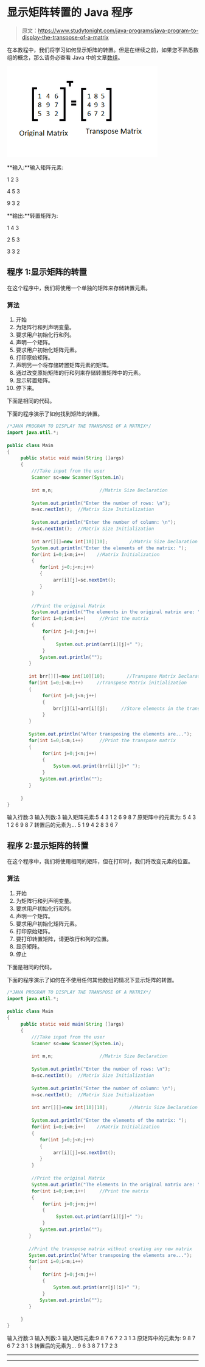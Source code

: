 # 显示矩阵转置的 Java 程序

> 原文：<https://www.studytonight.com/java-programs/java-program-to-display-the-transpose-of-a-matrix>

在本教程中，我们将学习如何显示矩阵的转置。但是在继续之前，如果您不熟悉数组的概念，那么请务必查看 Java 中的文章[数组](https://www.studytonight.com/java/array.php)。

![](img/dcaa873b2f80fd65b8d5ab19f68e78f9.png)

**输入:**输入矩阵元素:

1 2 3

4 5 3

9 3 2

**输出:**转置矩阵为:

1 4 3

2 5 3

3 3 2

## 程序 1:显示矩阵的转置

在这个程序中，我们将使用一个单独的矩阵来存储转置元素。

### 算法

1.  开始
2.  为矩阵行和列声明变量。
3.  要求用户初始化行和列。
4.  声明一个矩阵。
5.  要求用户初始化矩阵元素。
6.  打印原始矩阵。
7.  声明另一个将存储转置矩阵元素的矩阵。
8.  通过改变原始矩阵的行和列来存储转置矩阵中的元素。
9.  显示转置矩阵。
10.  停下来。

下面是相同的代码。

下面的程序演示了如何找到矩阵的转置。

```java
/*JAVA PROGRAM TO DISPLAY THE TRANSPOSE OF A MATRIX*/
import java.util.*;

public class Main
{
     public static void main(String []args)
     {
         ///Take input from the user
         Scanner sc=new Scanner(System.in);

         int m,n;                 //Matrix Size Declaration

         System.out.println("Enter the number of rows: \n");
         m=sc.nextInt();  //Matrix Size Initialization

         System.out.println("Enter the number of column: \n");
         n=sc.nextInt();  //Matrix Size Initialization

         int arr[][]=new int[10][10];        //Matrix Size Declaration
         System.out.println("Enter the elements of the matrix: ");
         for(int i=0;i<m;i++)    //Matrix Initialization
         {
            for(int j=0;j<n;j++)
            {
                 arr[i][j]=sc.nextInt();
            }
         }

         //Print the original Matrix
         System.out.println("The elements in the original matrix are: ");
         for(int i=0;i<m;i++)     //Print the matrix
         {
             for(int j=0;j<n;j++)
             {
                  System.out.print(arr[i][j]+" ");
             }
            System.out.println("");
        }

        int brr[][]=new int[10][10];        //Transpose Matrix Declaration
        for(int i=0;i<m;i++)     //Transpose Matrix initialization
        {
             for(int j=0;j<n;j++)
             {
                 brr[j][i]=arr[i][j];     //Store elements in the transpose matrix
             }
        }

        System.out.println("After transposing the elements are...");
        for(int i=0;i<m;i++)      //Print the transpose matrix
        {
             for(int j=0;j<n;j++)
             {
                 System.out.print(brr[i][j]+" ");
             }
            System.out.println("");
        }

     }
} 
```

输入行数:3
输入列数:3
输入矩阵元素:5 4 3 1 2 6 9 8 7
原矩阵中的元素为:
5 4 3
1 2 6
9 8 7
转置后的元素为...
5 1 9
4 2 8
3 6 7

## 程序 2:显示矩阵的转置

在这个程序中，我们将使用相同的矩阵，但在打印时，我们将改变元素的位置。

### 算法

1.  开始
2.  为矩阵行和列声明变量。
3.  要求用户初始化行和列。
4.  声明一个矩阵。
5.  要求用户初始化矩阵元素。
6.  打印原始矩阵。
7.  要打印转置矩阵，请更改行和列的位置。
8.  显示矩阵。
9.  停止

下面是相同的代码。

下面的程序演示了如何在不使用任何其他数组的情况下显示矩阵的转置。

```java
/*JAVA PROGRAM TO DISPLAY THE TRANSPOSE OF A MATRIX*/
import java.util.*;

public class Main
{
     public static void main(String []args)
     {
         ///Take input from the user
         Scanner sc=new Scanner(System.in);

         int m,n;                 //Matrix Size Declaration

         System.out.println("Enter the number of rows: \n");
         m=sc.nextInt();  //Matrix Size Initialization

         System.out.println("Enter the number of column: \n");
         n=sc.nextInt();  //Matrix Size Initialization

         int arr[][]=new int[10][10];        //Matrix Size Declaration

         System.out.println("Enter the elements of the matrix: ");
         for(int i=0;i<m;i++)    //Matrix Initialization
         {
            for(int j=0;j<n;j++)
            {
                 arr[i][j]=sc.nextInt();
            }
         }

         //Print the original Matrix
         System.out.println("The elements in the original matrix are: ");
         for(int i=0;i<m;i++)     //Print the matrix
         {
             for(int j=0;j<n;j++)
             {
                  System.out.print(arr[i][j]+" ");
             }
            System.out.println("");
        }

        //Print the transpose matrix without creating any new matrix
        System.out.println("After transposing the elements are...");
        for(int i=0;i<m;i++)      
        {
             for(int j=0;j<n;j++)
             {
                 System.out.print(arr[j][i]+" ");
             }
            System.out.println("");
        }

     }
} 
```

输入行数:3
输入列数:3
输入矩阵元素:9 8 7 6 7 2 3 1 3
原矩阵中的元素为:
9 8 7
6 7 2
3 1 3
转置后的元素为...
9 6 3
8 7 1
7 2 3

* * *

* * *